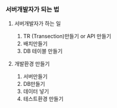 ### 서버개발자가 되는 법

1. 서버개발자가 하는 일
   1. TR (Transection)만들기 or API 만들기
   2. 배치만들기
   3. DB 테이블 만들기
   
2. 개발환경 만들기
   1. 서버만들기
   2. DB만들기
   3. 데이터 넣기
   4. 테스트환경 만들기